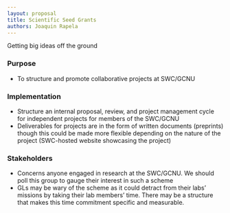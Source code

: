 ```yaml
---
layout: proposal
title: Scientific Seed Grants
authors: Joaquin Rapela
---
```


Getting big ideas off the ground

<!--below excerpt-->

### Purpose

- To structure and promote collaborative projects at SWC/GCNU


### Implementation

- Structure an internal proposal, review, and project management cycle for independent projects for members of the SWC/GCNU
- Deliverables for projects are in the form of written documents (preprints) though this could be made more flexible depending on the nature of the project (SWC-hosted website showcasing the project)


### Stakeholders

 - Concerns anyone engaged in research at the SWC/GCNU. We should poll this group to gauge their interest in such a scheme
 - GLs may be wary of the scheme as it could detract from their labs’ missions by taking their lab members’ time. There may be a structure that makes this time commitment specific and measurable.
